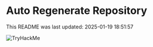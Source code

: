 # Auto Regenerate Repository

This README was last updated: 2025-01-19 18:51:57

 ![TryHackMe](https://tryhackme.com/badge/533634)